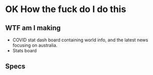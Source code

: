 # OK How the fuck do I do this

## WTF am I making

- COVID stat dash board containing world info, and the latest news focusing on australia.
- Stats board

## Specs